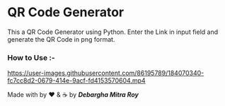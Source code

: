 # QR Code Generator

This a QR Code Generator using Python.  Enter the Link in input field and generate the QR Code in png format.

### How to Use :-

https://user-images.githubusercontent.com/86195789/184070340-fc7cc8d2-0679-414e-9acf-fd4153570604.mp4

Made with by ❤️ & ☕ by ***Debargha Mitra Roy***
